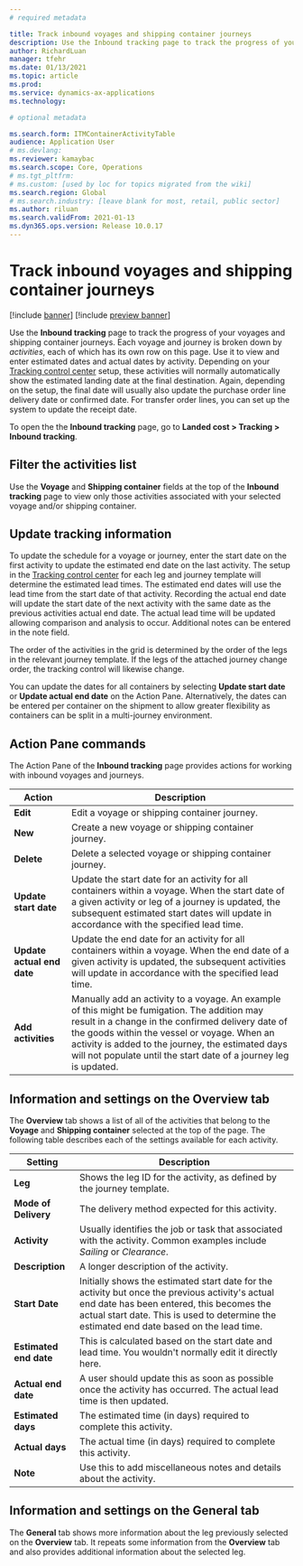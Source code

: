 ```yaml
---
# required metadata

title: Track inbound voyages and shipping container journeys
description: Use the Inbound tracking page to track the progress of your voyages and shipping container journeys.
author: RichardLuan
manager: tfehr
ms.date: 01/13/2021
ms.topic: article
ms.prod: 
ms.service: dynamics-ax-applications
ms.technology: 

# optional metadata

ms.search.form: ITMContainerActivityTable
audience: Application User
# ms.devlang: 
ms.reviewer: kamaybac
ms.search.scope: Core, Operations
# ms.tgt_pltfrm: 
# ms.custom: [used by loc for topics migrated from the wiki]
ms.search.region: Global
# ms.search.industry: [leave blank for most, retail, public sector]
ms.author: riluan
ms.search.validFrom: 2021-01-13
ms.dyn365.ops.version: Release 10.0.17
---
```


# Track inbound voyages and shipping container journeys

[!include [banner](../includes/banner.md)]
[!include [preview banner](../includes/preview-banner.md)]

Use the **Inbound tracking** page to track the progress of your voyages and shipping container journeys. Each voyage and journey is broken down by *activities*, each of which has its own row on this page. Use it to view and enter estimated dates and actual dates by activity. Depending on your [Tracking control center](delivery-information-setup.md#tracking-control-center) setup, these activities will normally automatically show the estimated landing date at the final destination. Again, depending on the setup, the final date will usually also update the purchase order line delivery date or confirmed date. For transfer order lines, you can set up the system to update the receipt date.

To open the the **Inbound tracking** page, go to **Landed cost \> Tracking \> Inbound tracking**.

## Filter the activities list

Use the **Voyage** and **Shipping container** fields at the top of the **Inbound tracking** page to view only those activities associated with your selected voyage and/or shipping container.

## Update tracking information

To update the schedule for a voyage or journey, enter the start date on the first activity to update the estimated end date on the last activity. The setup in the [Tracking control center](delivery-information-setup.md#tracking-control-center) for each leg and journey template will determine the estimated lead times. The estimated end dates will use the lead time from the start date of that activity. Recording the actual end date will update the start date of the next activity with the same date as the previous activities actual end date. The actual lead time will be updated allowing comparison and analysis to occur. Additional notes can be entered in the note field.

The order of the activities in the grid is determined by the order of the legs in the relevant journey template. If the legs of the attached journey change order, the tracking control will likewise change.

You can update the dates for all containers by selecting **Update start date** or **Update actual end date** on the Action Pane. Alternatively, the dates can be entered per container on the shipment to allow greater flexibility as containers can be split in a multi-journey environment.

## Action Pane commands

The Action Pane of the **Inbound tracking** page provides actions for working with inbound voyages and journeys.

| Action | Description |
| --- | --- |
| **Edit** | Edit a voyage or shipping container journey. |
| **New** | Create a new voyage or shipping container journey. |
| **Delete** | Delete a selected voyage or shipping container journey. |
| **Update start date** | Update the start date for an activity for all containers within a voyage. When the start date of a given activity or leg of a journey is updated, the subsequent estimated start dates will update in accordance with the specified lead time. |
| **Update actual end date** | Update the end date for an activity for all containers within a voyage. When the end date of a given activity is updated, the subsequent activities will update in accordance with the specified lead time. |
| **Add activities** | Manually add an activity to a voyage. An example of this might be fumigation. The addition may result in a change in the confirmed delivery date of the goods within the vessel or voyage. When an activity is added to the journey, the estimated days will not populate until the start date of a journey leg is updated. |

## Information and settings on the Overview tab

The **Overview** tab shows a list of all of the activities that belong to the **Voyage** and **Shipping container** selected at the top of the page. The following table describes each of the settings available for each activity.

| Setting | Description |
| --- | --- |
| **Leg** | Shows the leg ID for the activity, as defined by the journey template. |
| **Mode of Delivery** | The delivery method expected for this activity. |
| **Activity** | Usually identifies the job or task that associated with the activity. Common examples include *Sailing* or *Clearance*. |
| **Description** | A longer description of the activity. |
| **Start Date** | Initially shows the estimated start date for the activity but once the previous activity's actual end date has been entered, this becomes the actual start date. This is used to determine the estimated end date based on the lead time. |
| **Estimated end date** | This is calculated based on the start date and lead time. You wouldn't normally edit it directly here. |
| **Actual end date** | A user should update this as soon as possible once the activity has occurred. The actual lead time is then updated. |
| **Estimated days** | The estimated time (in days) required to complete this activity. |
| **Actual days** | The actual time (in days) required to complete this activity. |
| **Note** | Use this to add miscellaneous notes and details about the activity. |

## Information and settings on the General tab

The **General** tab shows more information about the leg previously selected on the **Overview** tab. It repeats some information from the **Overview** tab and also provides additional information about the selected leg.
